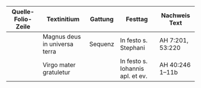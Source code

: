 | Quelle-Folio-Zeile | Textinitium | Gattung | Festtag | Nachweis Text |
|--|--|--|--|--|
| | Magnus deus in universa terra | Sequenz | In festo s. Stephani | AH 7:201, 53:220 |
| | Virgo mater gratuletur |  | In festo s. Iohannis apl. et ev. | AH 40:246 1–11b |
